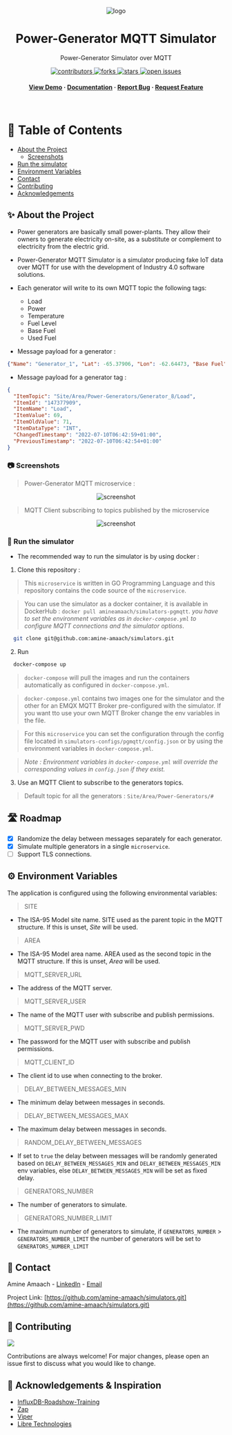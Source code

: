 <div align="center">

  <img src="docs/pgmqtt.png" alt="logo"/>
  <h1>Power-Generator MQTT Simulator</h1>
  
  <p>
    Power-Generator Simulator over MQTT
  </p>
  
<!-- Badges -->
<p>
  <a href="https://github.com/amine-amaach/simulators/graphs/contributors">
    <img src="https://img.shields.io/github/contributors/amine-amaach/simulators" alt="contributors" />
  </a>
  <a href="https://github.com/amine-amaach/simulators/network/members">
    <img src="https://img.shields.io/github/forks/amine-amaach/simulators" alt="forks" />
  </a>
  <a href="https://github.com/amine-amaach/simulators/stargazers">
    <img src="https://img.shields.io/github/stars/amine-amaach/simulators" alt="stars" />
  </a>
  <a href="https://github.com/amine-amaach/simulators/issues/">
    <img src="https://img.shields.io/github/issues/amine-amaach/simulators" alt="open issues" />
  </a>
</p>
   
<h4>
    <a href="https://youtu.be/1XXsL2vwCGg">View Demo</a>
  <span> · </span>
    <a href="https://github.com/amine-amaach/simulators/">Documentation</a>
  <span> · </span>
    <a href="https://github.com/amine-amaach/simulators/issues/">Report Bug</a>
  <span> · </span>
    <a href="https://github.com/amine-amaach/simulators/issues/">Request Feature</a>
  </h4>
</div>

<br />

<!-- Table of Contents -->
# 📒 Table of Contents

- [About the Project](#✨-about-the-project)
  * [Screenshots](#📷-screenshots)
  <!-- * [Environment Variables](#key-environment-variables) -->
- [Run the simulator](#🏃-run-the-simulator)
- [Environment Variables](#⚙️-environment-variables)
- [Contact](#🤝-contact)
- [Contributing](#👋-contributing)
- [Acknowledgements](#💎-acknowledgements)

  

<!-- About the Project -->
## ✨ About the Project

* Power generators are basically small power-plants. They allow their owners to generate electricity on-site, as a substitute or complement to electricity from the electric grid.
* Power-Generator MQTT Simulator is a simulator producing fake IoT data over MQTT for use with the development of Industry 4.0 software solutions.
* Each generator will write to its own MQTT topic the following tags:
  - Load
  - Power
  - Temperature
  - Fuel Level
  - Base Fuel
  - Used Fuel

* Message payload for a generator :
```json
{"Name": "Generator_1", "Lat": -65.37906, "Lon": -62.64473, "Base Fuel": 909.3602}
```
* Message payload for a generator tag :
```json
{
  "ItemTopic": "Site/Area/Power-Generators/Generator_8/Load",
  "ItemId": "147377909",
  "ItemName": "Load",
  "ItemValue": 69,
  "ItemOldValue": 71,
  "ItemDataType": "INT",
  "ChangedTimestamp": "2022-07-10T06:42:59+01:00",
  "PreviousTimestamp": "2022-07-10T06:42:54+01:00"
}
```


<!-- Screenshots -->
### 📷 Screenshots

> Power-Generator MQTT microservice :
<div align="center"> 
  <img src="docs/screenshots/container.png" alt="screenshot" />
</div>

> MQTT Client subscribing to topics published by the microservice
<div align="center"> 
  <img src="docs/screenshots/mqttexplorer.png" alt="screenshot" />
</div>

<!-- Run Locally -->
### 🏃 Run the simulator

* The recommended way to run the simulator is by using docker : 

1. Clone this repository :
> This `microservice` is written in GO Programming Language and this repository contains the code source of the `microservice`.

> You can use the simulator as a docker container, it is available in DockerHub :
`docker pull amineamaach/simulators-pgmqtt`.
_you have to set the environment variables as in `docker-compose.yml` to configure MQTT connections and the simulator options_.

```bash
  git clone git@github.com:amine-amaach/simulators.git
```

2. Run

```bash
  docker-compose up
```
> `docker-compose` will pull the images and run the containers automatically as configured in `docker-compose.yml`.

> `docker-compose.yml` contains two images one for the simulator and the other for an EMQX MQTT Broker pre-configured with the simulator. If you want tto use your own MQTT Broker change the env variables in the file.

> For this `microservice` you can set the configuration through the config file located in `simulators-configs/pgmqtt/config.json` or by using the environment variables in `docker-compose.yml`.

> _Note : Environment variables in `docker-compose.yml` will override the corresponding values in `config.json` if they exist._

3. Use an MQTT Client to subscribe to the generators topics.
> Default topic for all the generators : `Site/Area/Power-Generators/#` 

<!-- Roadmap -->
## 🛣️ Roadmap

- [x] Randomize the delay between messages separately for each generator.
- [x] Simulate multiple generators in a single `microservice`. 
- [ ] Support TLS connections.

## ⚙️ Environment Variables
The application is configured using the following environmental variables:

> SITE

* The ISA-95 Model site name. SITE used as the parent topic in the MQTT structure. If this is unset, _Site_ will be used.

> AREA

* The ISA-95 Model area name. AREA used as the second topic in the MQTT structure. If this is unset, _Area_ will be used.

> MQTT_SERVER_URL

* The address of the MQTT server.

> MQTT_SERVER_USER

* The name of the MQTT user with subscribe and publish permissions.

> MQTT_SERVER_PWD

* The password for the MQTT user with subscribe and publish permissions.

> MQTT_CLIENT_ID

* The client id to use when connecting to the broker.

> DELAY_BETWEEN_MESSAGES_MIN

* The minimum delay between messages in seconds. 

> DELAY_BETWEEN_MESSAGES_MAX

* The maximum delay between messages in seconds. 

> RANDOM_DELAY_BETWEEN_MESSAGES

* If set to `true` the delay between messages will be randomly generated based on `DELAY_BETWEEN_MESSAGES_MIN` and `DELAY_BETWEEN_MESSAGES_MIN` env variables, else `DELAY_BETWEEN_MESSAGES_MIN` will be set as fixed delay.

> GENERATORS_NUMBER

* The number of generators to simulate.

> GENERATORS_NUMBER_LIMIT

* The maximum number of generators to simulate, if `GENERATORS_NUMBER` > `GENERATORS_NUMBER_LIMIT` the number of generators will be set to `GENERATORS_NUMBER_LIMIT`



<!-- Contact -->
## 🤝 Contact

Amine Amaach - [LinkedIn](https://www.linkedin.com/in/amine-amaach/) - [Email](amine.amaach@um6p.ma)

Project Link: [https://github.com/amine-amaach/simulators.git](https://github.com/amine-amaach/simulators.git)

<!-- Contributing -->
## 👋 Contributing

<a href="https://github.com/amine-amaach/simulators/graphs/contributors">
  <img src="https://contrib.rocks/image?repo=amine-amaach/simulators" />
</a>


Contributions are always welcome!
For major changes, please open an issue first to discuss what you would like to change.

<!-- Acknowledgments -->
## 💎 Acknowledgements & Inspiration

<!-- Use this section to mention useful resources and libraries that you have used in your projects. -->

 - [InfluxDB-Roadshow-Training](https://github.com/InfluxCommunity/InfluxDB-Roadshow-Training) 
 - [Zap](https://github.com/uber-go/zap)
 - [Viper](https://github.com/spf13/viper)
 - [Libre Technologies](https://github.com/Spruik/libre-common)

